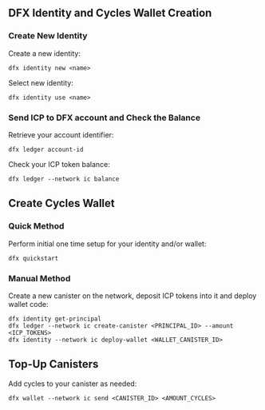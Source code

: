 
## DFX Identity and Cycles Wallet Creation

### Create New Identity

Create a new identity:

```shell
dfx identity new <name>
```

Select new identity:

```shell
dfx identity use <name>
```

### Send ICP to DFX account and Check the Balance

Retrieve your account identifier:

```shell
dfx ledger account-id
```

Check your ICP token balance:

```shell
dfx ledger --network ic balance
```

## Create Cycles Wallet

### Quick Method
Perform initial one time setup for your identity and/or wallet: 
```shell
dfx quickstart
```
### Manual Method

Create a new canister on the network, deposit ICP tokens into it and deploy wallet code:
```shell
dfx identity get-principal
dfx ledger --network ic create-canister <PRINCIPAL_ID> --amount <ICP_TOKENS>
dfx identity --network ic deploy-wallet <WALLET_CANISTER_ID>
```

## Top-Up Canisters

Add cycles to your canister as needed:

```shell
dfx wallet --network ic send <CANISTER_ID> <AMOUNT_CYCLES>
```
